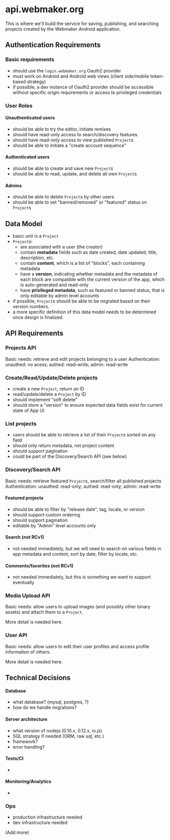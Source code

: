 # api.webmaker.org

This is where we'll build the service for saving, publishing, and searching projects created by the Webmaker Android application.

## Authentication Requirements

### Basic requirements

- should use the `login.webmaker.org` Oauth2 provider
- must work on Android and Android web views (client side/mobile token-based strategy)
- if possible, a dev instance of Oauth2 provider should be accessible without specific origin requirements or access to privileged credentials

### User Roles

#### Unauthenticated users
- should be able to try the editor, initiate remixes
- should have read-only access to search/discovery features
- should have read-only access to view published `Project`s
- should be able to initiate a "create account sequence"

#### Authenticated users
- should be able to create and save new `Project`s
- should be able to read, update, and delete all own `Project`s

#### Admins
- should be able to delete `Project`s by other users
- should be able to set "banned/removed" or "featured" status on `Project`s

## Data Model
- basic unit is a `Project`
- `Project`s:
  - are associated with a user (the creator)
  - contain **metadata** fields such as date created, date updated, title, description, etc.
  - contain **content**, which is a list of "blocks", each containing metadata
  - have a **version**, indicating whether metadata and the metadata of each block are compatible with the current version of the app, which is auto-generated and read-only
  - have **privileged metadata**, such as featured or banned status, that is only editable by admin level accounts
- if possible, `Project`s should be able to be migrated based on their version numbers.
- a more specific definition of this data model needs to be determined once design is finalized.

## API Requirements

### Projects API

Basic needs: retrieve and edit projects belonging to a user
Authentication: unauthed: no acess; authed: read-write; admin: read-write

### Create/Read/Update/Delete projects
- create a new `Project`, return an ID
- read/update/delete a `Project` by ID
- should implement "soft delete"
- should store a "version" to ensure expected data fields exist for current state of App UI

### List projects
- users should be able to retrieve a list of their `Project`s sorted on any field
- should only return metadata, not project content
- should support pagination
- could be part of the Discovery/Search API (see below)

### Discovery/Search API

Basic needs: retrieve featured `Project`s, search/filter all published projects
Authentication: unauthed: read-only; authed: read-only; admin: read-write

#### Featured projects
- should be able to filter by "release date", tag, locale, or version
- should support custom ordering
- should support pagination
- editable by "Admin" level accounts only

#### Search (not RCv1)
- not needed immediately, but we will need to search on various fields in app metadata and content, sort by date, filter by locale, etc.

#### Comments/favorites (not RCv1)
- not needed immediately, but this is something we want to support eventually

### Media Upload API

Basic needs: allow users to upload images (and possibly other binary assets) and attach them to a `Project`.

More detail is needed here.

### User API

Basic needs: allow users to edit their user profiles and access profile information of others.

More detail is needed here.

## Technical Decisions

#### Database
- what database? (mysql, postgres, ?)
- how do we handle migrations?

#### Server architecture
- what version of nodejs (0.10.x, 0.12.x, io.js)
- SQL strategy if needed (ORM, raw sql, etc.)
- framework?
- error handling?

#### Tests/CI
-

#### Monitoring/Analytics
-

### Ops
- production infrastructure needed
- dev infrastructure needed

(Add more)

